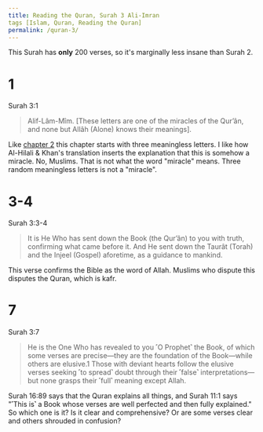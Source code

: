 ```yaml
---
title: Reading the Quran, Surah 3 Ali-Imran 
tags [Islam, Quran, Reading the Quran]
permalink: /quran-3/
---
```


This Surah has **only** 200 verses, so it's marginally less insane than Surah 2.

# 1

Surah 3:1

> Alif-Lâm-Mîm. [These letters are one of the miracles of the Qur’ân, and none but Allâh (Alone) knows their meanings].

Like [chapter 2](/quran-2/) this chapter starts with three meaningless letters. I like how Al-Hilali & Khan's translation inserts the explanation that this is somehow a miracle. No, Muslims. That is not what the word "miracle" means. Three random meaningless letters is not a "miracle". 

# 3-4

Surah 3:3-4

> It is He Who has sent down the Book (the Qur’ân) to you with truth, confirming what came before it. And He sent down the Taurât (Torah) and the Injeel (Gospel) aforetime, as a guidance to mankind. 

This verse confirms the Bible as the word of Allah. Muslims who dispute this disputes the Quran, which is kafr.


# 7

Surah 3:7

> He is the One Who has revealed to you ˹O Prophet˺ the Book, of which some verses are precise—they are the foundation of the Book—while others are elusive.1 Those with deviant hearts follow the elusive verses seeking ˹to spread˺ doubt through their ˹false˺ interpretations—but none grasps their ˹full˺ meaning except Allah.

Surah 16:89 says that the Quran explains all things, and Surah 11:1 says "˹This is˺ a Book whose verses are well perfected and then fully explained." So which one is it? Is it clear and comprehensive? Or are some verses clear and others shrouded in confusion?